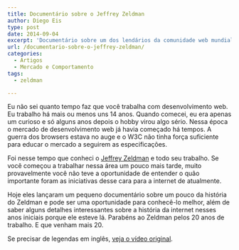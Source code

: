 ```yaml
---
title: Documentário sobre o Jeffrey Zeldman
author: Diego Eis
type: post
date: 2014-09-04
excerpt: 'Documentário sobre um dos lendários da comunidade web mundial: Jeffrey Zeldman.'
url: /documentario-sobre-o-jeffrey-zeldman/
categories:
  - Artigos
  - Mercado e Comportamento
tags:
  - zeldman

---
```

Eu não sei quanto tempo faz que você trabalha com desenvolvimento web. Eu trabalho há mais ou menos uns 14 anos. Quando comecei, eu era apenas um curioso e só alguns anos depois o hobby virou algo sério. Nessa época o mercado de desenvolvimento web já havia começado há tempos. A guerra dos browsers estava no auge e o W3C não tinha força suficiente para educar o mercado a seguirem as especificações.

Foi nesse tempo que conheci o [Jeffrey Zeldman][1] e todo seu trabalho. Se você começou a trabalhar nessa área um pouco mais tarde, muito provavelmente você não teve a oportunidade de entender o quão importante foram as iniciativas desse cara para a internet de atualmente.

Hoje eles lançaram um pequeno documentário sobre um pouco da história do Zeldman e pode ser uma oportunidade para conhecê-lo melhor, além de saber alguns detalhes interessantes sobre a história da internet nesses anos iniciais porque ele esteve lá. Parabéns ao Zeldman pelos 20 anos de trabalho. E que venham mais 20.



Se precisar de legendas em inglês, [veja o vídeo original][2].

 [1]: http://zeldman.com/
 [2]: http://www.lynda.com/Web-Documentaries-tutorials/Jeffrey-Zeldman-20-years-Web-Design-Community/167374-2.html